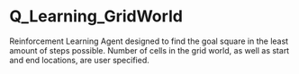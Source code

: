 # Q_Learning_GridWorld
Reinforcement Learning Agent designed to find the goal square in the least amount of steps possible. Number of cells in the grid world, as well as start and end locations, are user specified.

